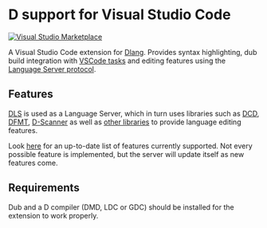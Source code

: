 # D support for Visual Studio Code

[![Visual Studio Marketplace](https://img.shields.io/vscode-marketplace/v/RUSshy.vscode-dls.svg?style=flat-square)](https://marketplace.visualstudio.com/items?itemName=RUSshy.vscode-dls)

A Visual Studio Code extension for [Dlang](https://dlang.org).
Provides syntax highlighting, dub build integration with [VSCode tasks](https://code.visualstudio.com/Docs/editor/tasks) and editing features using the [Language Server protocol](https://microsoft.github.io/language-server-protocol).

## Features

[DLS](https://github.com/d-language-server/dls) is used as a Language Server, which in turn uses libraries such as [DCD](http://dcd.dub.pm), [DFMT](http://dfmt.dub.pm), [D-Scanner](http://dscanner.dub.pm) as well as [other libraries](https://github.com/d-language-server/dls/blob/master/README.md) to provide language editing features.

Look [here](https://github.com/d-language-server/dls) for an up-to-date list of features currently supported.
Not every possible feature is implemented, but the server will update itself as new features come.

## Requirements

Dub and a D compiler (DMD, LDC or GDC) should be installed for the extension to work properly.
